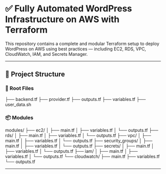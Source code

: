 # ✅ Fully Automated WordPress Infrastructure on AWS with Terraform

This repository contains a complete and modular Terraform setup to deploy WordPress on AWS using best practices — including EC2, RDS, VPC, CloudWatch, IAM, and Secrets Manager.

---

## 📁 Project Structure


### 📄 Root Files

├── backend.tf ├── provider.tf ├── outputs.tf ├── variables.tf ├── user_data.sh


### 📦 Modules

modules/ 
├── ec2/ │ ├── main.tf │ ├── variables.tf │ └── outputs.tf 
├── rds/ │ ├── main.tf │ ├── variables.tf │ └── outputs.tf 
├── vpc/ │ ├── main.tf │ ├── variables.tf │ └── outputs.tf 
├── security_groups/ │ ├── main.tf │ ├── variables.tf │ └── outputs.tf 
├── secrets/ │ ├── main.tf │ ├── variables.tf │ └── outputs.tf 
├── iam/ │ ├── main.tf │ ├── variables.tf │ └── outputs.tf 
└── cloudwatch/ ├── main.tf ├── variables.tf └── outputs.tf

---
